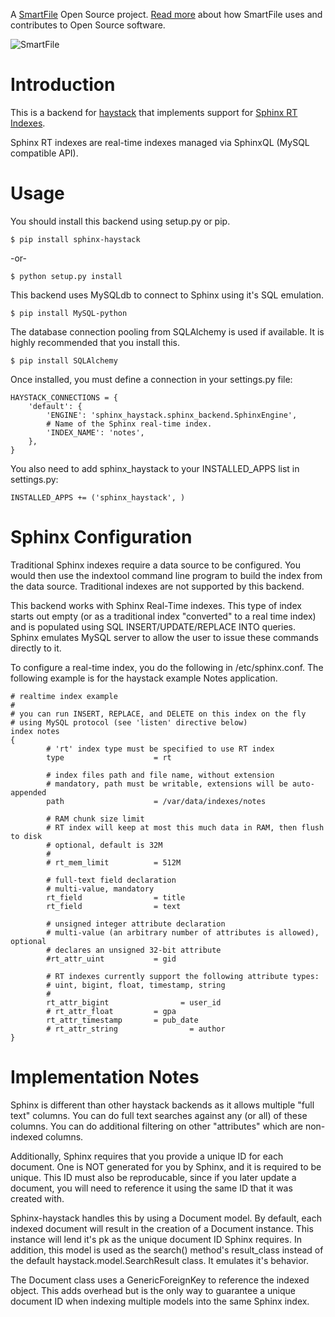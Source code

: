 A [SmartFile](http://www.smartfile.com/) Open Source project.
[Read more](http://www.smartfile.com/open-source.html) about how SmartFile uses and
contributes to Open Source software.

![SmartFile](http://www.smartfile.com/images/logo.jpg)

Introduction
====

This is a backend for [haystack](http://haystacksearch.org/) that implements support
for [Sphinx RT Indexes](http://sphinxsearch.com/docs/2.0.2/rt-indexes.html).

Sphinx RT indexes are real-time indexes managed via SphinxQL (MySQL compatible API).

Usage
====

You should install this backend using setup.py or pip.

    $ pip install sphinx-haystack

-or-

    $ python setup.py install

This backend uses MySQLdb to connect to Sphinx using it's SQL emulation. 

    $ pip install MySQL-python

The database connection pooling from SQLAlchemy is used if available. It is highly
recommended that you install this.

    $ pip install SQLAlchemy

Once installed, you must define a connection in your settings.py file:

    HAYSTACK_CONNECTIONS = {
        'default': {
            'ENGINE': 'sphinx_haystack.sphinx_backend.SphinxEngine',
            # Name of the Sphinx real-time index.
            'INDEX_NAME': 'notes',
        },
    }

You also need to add sphinx_haystack to your INSTALLED_APPS list in settings.py:

    INSTALLED_APPS += ('sphinx_haystack', )

Sphinx Configuration
====

Traditional Sphinx indexes require a data source to be configured. You would then use
the indextool command line program to build the index from the data source. Traditional
indexes are not supported by this backend.

This backend works with Sphinx Real-Time indexes. This type of index starts out empty
(or as a traditional index "converted" to a real time index) and is populated using SQL
INSERT/UPDATE/REPLACE INTO queries. Sphinx emulates MySQL server to allow the user to
issue these commands directly to it.

To configure a real-time index, you do the following in /etc/sphinx.conf. The following
example is for the haystack example Notes application.

    # realtime index example
    #
    # you can run INSERT, REPLACE, and DELETE on this index on the fly
    # using MySQL protocol (see 'listen' directive below)
    index notes
    {
            # 'rt' index type must be specified to use RT index
            type                    = rt

            # index files path and file name, without extension
            # mandatory, path must be writable, extensions will be auto-appended
            path                    = /var/data/indexes/notes

            # RAM chunk size limit
            # RT index will keep at most this much data in RAM, then flush to disk
            # optional, default is 32M
            #
            # rt_mem_limit          = 512M

            # full-text field declaration
            # multi-value, mandatory
            rt_field                = title
            rt_field                = text

            # unsigned integer attribute declaration
            # multi-value (an arbitrary number of attributes is allowed), optional
            # declares an unsigned 32-bit attribute
            #rt_attr_uint           = gid

            # RT indexes currently support the following attribute types:
            # uint, bigint, float, timestamp, string
            #
            rt_attr_bigint                = user_id
            # rt_attr_float         = gpa
            rt_attr_timestamp       = pub_date
            # rt_attr_string                = author
    }

Implementation Notes
====

Sphinx is different than other haystack backends as it allows multiple "full text"
columns. You can do full text searches against any (or all) of these columns.
You can do additional filtering on other "attributes" which are non-indexed columns.

Additionally, Sphinx requires that you provide a unique ID for each document. One is
NOT generated for you by Sphinx, and it is required to be unique. This ID must also
be reproducable, since if you later update a document, you will need to reference
it using the same ID that it was created with.

Sphinx-haystack handles this by using a Document model. By default, each indexed document
will result in the creation of a Document instance. This instance will lend it's pk as
the unique document ID Sphinx requires. In addition, this model is used as the search()
method's result_class instead of the default haystack.model.SearchResult class. It
emulates it's behavior.

The Document class uses a GenericForeignKey to reference the indexed object. This adds
overhead but is the only way to guarantee a unique document ID when indexing multiple
models into the same Sphinx index.

